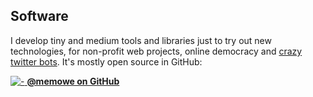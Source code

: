## Software

I develop tiny and medium tools and libraries just to try out new technologies, for non-profit web projects, online democracy and [crazy twitter bots][dong]. It's mostly open source in GitHub:

[![-](images/icons/github.svg) **@memowe on GitHub**][github]

[dong]: https://web.archive.org/web/20230202180305/https://www.ksta.de/koeln/koeln-im-netz-der-mann-hinter-dem-twitter-dom-310633
[github]: https://github.com/memowe
